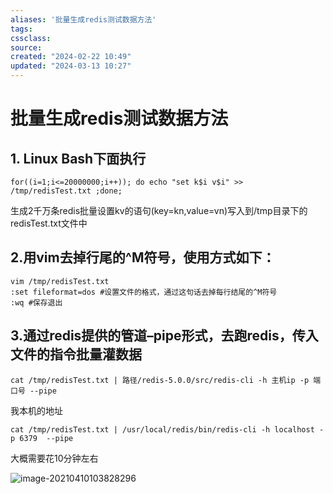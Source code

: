```yaml
---
aliases: '批量生成redis测试数据方法'
tags: 
cssclass:
source:
created: "2024-02-22 10:49"
updated: "2024-03-13 10:27"
---
```

# 批量生成redis测试数据方法

## 1. Linux Bash下面执行

```shell
for((i=1;i<=20000000;i++)); do echo "set k$i v$i" >> /tmp/redisTest.txt ;done;
```

生成2千万条redis批量设置kv的语句(key=kn,value=vn)写入到/tmp目录下的redisTest.txt文件中

## 2.用vim去掉行尾的^M符号，使用方式如下：

```
vim /tmp/redisTest.txt
:set fileformat=dos #设置文件的格式，通过这句话去掉每行结尾的^M符号
:wq #保存退出
```

## 3.通过redis提供的管道–pipe形式，去跑redis，传入文件的指令批量灌数据

```
cat /tmp/redisTest.txt | 路径/redis-5.0.0/src/redis-cli -h 主机ip -p 端口号 --pipe
```

我本机的地址

```
cat /tmp/redisTest.txt | /usr/local/redis/bin/redis-cli -h localhost -p 6379  --pipe
```

大概需要花10分钟左右

![image-20210410103828296](https://cdn.jsdelivr.net/gh/MrJackC/PicGoImages/other/202403131027605.png)
